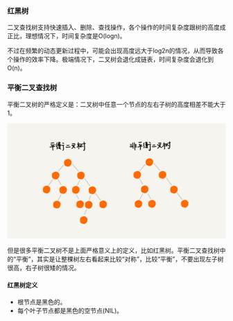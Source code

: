 ### 红黑树

二叉查找树支持快速插入、删除、查找操作，各个操作的时间复杂度跟树的高度成正比，理想情况下，时间复杂度是O(logn)。

不过在频繁的动态更新过程中，可能会出现高度远大于log2n的情况，从而导致各个操作的效率下降。极端情况下，二叉树会退化成链表，时间复杂度会退化到O(n)。

### 平衡二叉查找树

平衡二叉树的严格定义是：二叉树中任意一个节点的左右子树的高度相差不能大于1。

![ping](../images/datastructure/pinghen.jpg)

但是很多平衡二叉树不是上面严格意义上的定义，比如红黑树。平衡二叉查找树中的“平衡”，其实是让整棵树左右看起来比较“对称”，比较“平衡”，不要出现左子树很高，右子树很矮的情况。

#### 红黑树定义

* 根节点是黑色的。
* 每个叶子节点都是黑色的空节点(NIL)。

